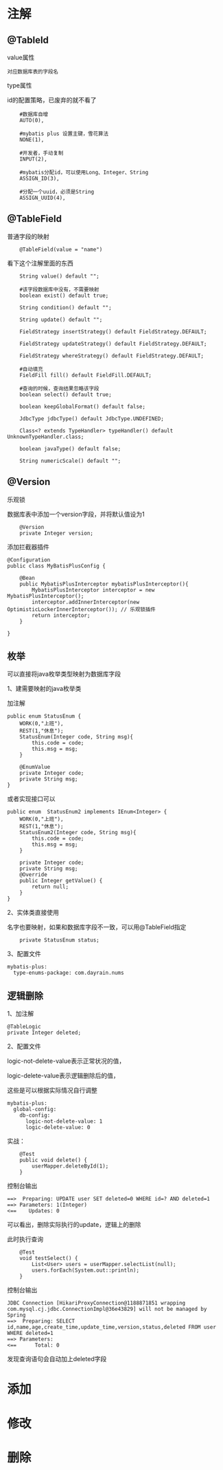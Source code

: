 # 注解

## @TableId

value属性

```
对应数据库表的字段名
```

type属性

id的配置策略，已废弃的就不看了

```
    #数据库自增
    AUTO(0), 
    
    #mybatis plus 设置主键，雪花算法
    NONE(1), 
    
    #开发者，手动复制
    INPUT(2),
    
    #mybatis分配id，可以使用Long、Integer、String
    ASSIGN_ID(3),
    
    #分配一个uuid，必须是String
    ASSIGN_UUID(4),
```

## @TableField

普通字段的映射

```
    @TableField(value = "name")
```

看下这个注解里面的东西

```
    String value() default "";

    #该字段数据库中没有，不需要映射
    boolean exist() default true;

    String condition() default "";

    String update() default "";

    FieldStrategy insertStrategy() default FieldStrategy.DEFAULT;

    FieldStrategy updateStrategy() default FieldStrategy.DEFAULT;

    FieldStrategy whereStrategy() default FieldStrategy.DEFAULT;

    #自动填充
    FieldFill fill() default FieldFill.DEFAULT;

    #查询的时候，查询结果忽略该字段
    boolean select() default true;

    boolean keepGlobalFormat() default false;

    JdbcType jdbcType() default JdbcType.UNDEFINED;

    Class<? extends TypeHandler> typeHandler() default UnknownTypeHandler.class;

    boolean javaType() default false;

    String numericScale() default "";
```

## @Version

乐观锁

数据库表中添加一个version字段，并将默认值设为1

```
    @Version
    private Integer version;
```

添加拦截器插件

```
@Configuration
public class MyBatisPlusConfig {

    @Bean
    public MybatisPlusInterceptor mybatisPlusInterceptor(){
        MybatisPlusInterceptor interceptor = new MybatisPlusInterceptor();
        interceptor.addInnerInterceptor(new OptimisticLockerInnerInterceptor()); // 乐观锁插件
        return interceptor;
    }

}
```

## 枚举

可以直接将java枚举类型映射为数据库字段

1、建需要映射的java枚举类

加注解

```
public enum StatusEnum {
    WORK(0,"上班"),
    REST(1,"休息");
    StatusEnum(Integer code, String msg){
        this.code = code;
        this.msg = msg;
    }

    @EnumValue
    private Integer code;
    private String msg;
}

```

或者实现接口可以

```
public enum  StatusEnum2 implements IEnum<Integer> {
    WORK(0,"上班"),
    REST(1,"休息");
    StatusEnum2(Integer code, String msg){
        this.code = code;
        this.msg = msg;
    }

    private Integer code;
    private String msg;
    @Override
    public Integer getValue() {
        return null;
    }
}
```



2、实体类直接使用

名字也要映射，如果和数据库字段不一致，可以用@TableField指定

```
    private StatusEnum status;
```

3、配置文件

```
mybatis-plus:
  type-enums-package: com.dayrain.nums
```

## 逻辑删除

1、加注解

```    @TableLogic
@TableLogic
private Integer deleted;
```

2、配置文件

logic-not-delete-value表示正常状况的值，

logic-delete-value表示逻辑删除后的值，

这些是可以根据实际情况自行调整

```
mybatis-plus:
  global-config:
    db-config:
      logic-not-delete-value: 1
      logic-delete-value: 0
```

实战：

```
    @Test
    public void delete() {
        userMapper.deleteById(1);
    }
```

控制台输出

```
==>  Preparing: UPDATE user SET deleted=0 WHERE id=? AND deleted=1
==> Parameters: 1(Integer)
<==    Updates: 0
```

可以看出，删除实际执行的update，逻辑上的删除

此时执行查询

```
    @Test
    void testSelect() {
        List<User> users = userMapper.selectList(null);
        users.forEach(System.out::println);
    }
```

控制台输出

```
JDBC Connection [HikariProxyConnection@1188871851 wrapping com.mysql.cj.jdbc.ConnectionImpl@36e43829] will not be managed by Spring
==>  Preparing: SELECT id,name,age,create_time,update_time,version,status,deleted FROM user WHERE deleted=1
==> Parameters: 
<==      Total: 0
```

发现查询语句会自动加上deleted字段

# 添加



# 修改

# 删除